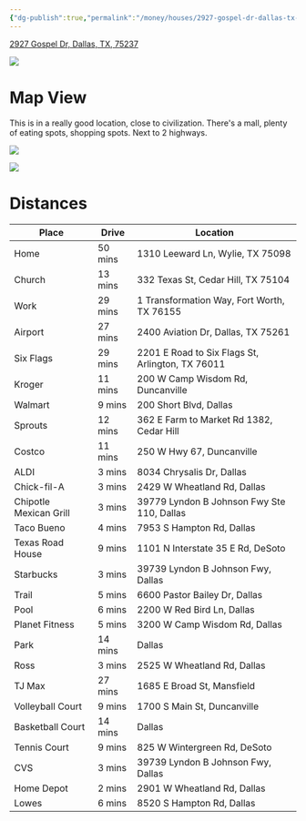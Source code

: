 ```yaml
---
{"dg-publish":true,"permalink":"/money/houses/2927-gospel-dr-dallas-tx-75237/","tags":["homes2023"],"created":"Jun 15, 2023, 1:13 PM","updated":""}
---
```



[2927 Gospel Dr, Dallas, TX, 75237](https://www.realtor.com/realestateandhomes-detail/2927-Gospel-Dr_Dallas_TX_75237_M77512-76148?cid=eml_saf_property_photo)

![](https://ap.rdcpix.com/472a1633fc902e6063dad76d5cebd714l-m3130246877od-w480_h360_x2.webp?w=640&q=75)

# Map View

This is in a really good location, close to civilization. There's a mall, plenty of eating spots, shopping spots. Next to 2 highways.

![](https://i.imgur.com/d95Qhkw.png)

![](https://i.imgur.com/A6o6xdK.png)

# Distances

| Place                  | Drive   | Location                                         |
|------------------------|---------|--------------------------------------------------|
| Home                   | 50 mins | 1310 Leeward Ln, Wylie, TX 75098                 |
| Church                 | 13 mins | 332 Texas St, Cedar Hill, TX 75104               |
| Work                   | 29 mins | 1 Transformation Way, Fort Worth, TX 76155       |
| Airport                | 27 mins | 2400 Aviation Dr, Dallas, TX 75261               |
| Six Flags              | 29 mins | 2201 E Road to Six Flags St, Arlington, TX 76011 |
| Kroger                 | 11 mins | 200 W Camp Wisdom Rd, Duncanville                |
| Walmart                | 9 mins  | 200 Short Blvd, Dallas                           |
| Sprouts                | 12 mins | 362 E Farm to Market Rd 1382, Cedar Hill         |
| Costco                 | 11 mins | 250 W Hwy 67, Duncanville                        |
| ALDI                   | 3 mins  | 8034 Chrysalis Dr, Dallas                        |
| Chick-fil-A            | 3 mins  | 2429 W Wheatland Rd, Dallas                      |
| Chipotle Mexican Grill | 3 mins  | 39779 Lyndon B Johnson Fwy Ste 110, Dallas       |
| Taco Bueno             | 4 mins  | 7953 S Hampton Rd, Dallas                        |
| Texas Road House       | 9 mins  | 1101 N Interstate 35 E Rd, DeSoto                |
| Starbucks              | 3 mins  | 39739 Lyndon B Johnson Fwy, Dallas               |
| Trail                  | 5 mins  | 6600 Pastor Bailey Dr, Dallas                    |
| Pool                   | 6 mins  | 2200 W Red Bird Ln, Dallas                       |
| Planet Fitness         | 5 mins  | 3200 W Camp Wisdom Rd, Dallas                    |
| Park                   | 14 mins | Dallas                                           |
| Ross                   | 3 mins  | 2525 W Wheatland Rd, Dallas                      |
| TJ Max                 | 27 mins | 1685 E Broad St, Mansfield                       |
| Volleyball Court       | 9 mins  | 1700 S Main St, Duncanville                      |
| Basketball Court       | 14 mins | Dallas                                           |
| Tennis Court           | 9 mins  | 825 W Wintergreen Rd, DeSoto                     |
| CVS                    | 3 mins  | 39739 Lyndon B Johnson Fwy, Dallas               |
| Home Depot             | 2 mins  | 2901 W Wheatland Rd, Dallas                      |
| Lowes                  | 6 mins  | 8520 S Hampton Rd, Dallas                        |
